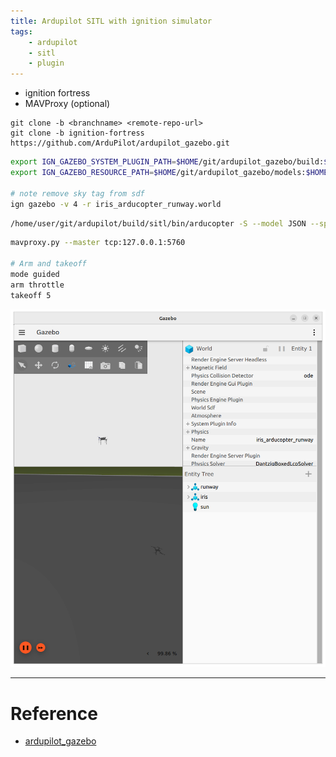 ```yaml
---
title: Ardupilot SITL with ignition simulator
tags:
    - ardupilot
    - sitl
    - plugin
---
```


- ignition fortress
- MAVProxy (optional)

```
git clone -b <branchname> <remote-repo-url>
git clone -b ignition-fortress https://github.com/ArduPilot/ardupilot_gazebo.git
```


```bash title="terminal1"
export IGN_GAZEBO_SYSTEM_PLUGIN_PATH=$HOME/git/ardupilot_gazebo/build:${IGN_GAZEBO_SYSTEM_PLUGIN_PATH}
export IGN_GAZEBO_RESOURCE_PATH=$HOME/git/ardupilot_gazebo/models:$HOME/ardupilot_gazebo/worlds:${IGN_GAZEBO_RESOURCE_PATH}

# note remove sky tag from sdf
ign gazebo -v 4 -r iris_arducopter_runway.world
```

```bash title="terminal2 - run SITL"
/home/user/git/ardupilot/build/sitl/bin/arducopter -S --model JSON --speedup 1 --slave 0 --defaults /home/user/git/ardupilot/Tools/autotest/default_params/copter.parm,/home/user/git/ardupilot/Tools/autotest/default_params/gazebo-iris.parm -I0
```

```bash title="mavproxy"
mavproxy.py --master tcp:127.0.0.1:5760

# Arm and takeoff
mode guided
arm throttle
takeoff 5
```

![](2022-10-05-13-04-13.png)

---

# Reference
- [ardupilot_gazebo](https://github.com/ArduPilot/ardupilot_gazebo/tree/ignition-fortress)